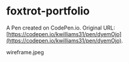 # foxtrot-portfolio

A Pen created on CodePen.io. Original URL: [https://codepen.io/kwilliams31/pen/dyemOjo](https://codepen.io/kwilliams31/pen/dyemOjo).

wireframe.jpeg